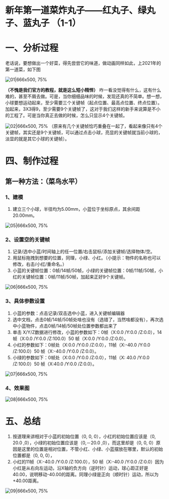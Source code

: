  
# 新年第一道菜炸丸子——红丸子、绿丸子、蓝丸子 （1-1）

# 一、分析过程
  老话说，要想做出一个好菜，得先尝尝它的味道，做动画同样如此，上2021年的第一道菜，如下图

![01|666x500, 75%](upload://vJhHppAAyjbevD2bHZHeMs16A77.gif) 

 
**（不愧是我们官方的教程，就是这么短小精悍）**
咋一看没觉得有什么，这有什么难的，甚至不屑去做。可是，当你细细品味的时候，发现还真的不简单。想一想，小球要想运动起来，至少需要三个关键帧（起点位置、最高点位置、终点位置）。加起来，3X3得9，至少需要9个关键帧了，这对于我们这样的新手来说算是不小的工程了。可是当你真正去做的时候，怎么只显示4个关键帧。
  
![02|666x500, 75%](upload://nF2XL9XcDFNasxON7ZBoWgddVcU.gif) 
（原来有几个关键帧恰巧重叠在一起了，看起来像只有4个关键帧，其实还是9个关键帧，可以通过点击小球，亮显的关键帧就当前小球的，淡显的就是其它小球的关键帧）。


# 四、制作过程

## 第一种方法：（菜鸟水平） 
### 1、建模
1) 建立三个小球，半径均为5.00mm，小蓝位于坐标原点，其余间距20.00mm。

![05|666x500, 75%](upload://nSRnnvRKBmq64Rh8sRMnaEVBmBD.png) 

### 2、设置空的关键帧
1) 记录/选中小蓝/时间轴上的任一位置/右击鼠标/添加关键帧/选择物体/空。
2) 用鼠标拖拽到想要的位置，同理，小绿、小红。（小提示：物件的名称也可以修改，右击/小红/重命名。）
3) 小蓝的关键帧位置：0帧/14帧/50帧，小绿的关键帧位置：0帧/11帧/50帧，小红的关键帧位置：0帧/11帧/50帧，加起来正好9个关键帧。

![06|666x500, 75%](upload://4seBnD2cI1BdwKOH38UL0rgMqRj.gif) 

### 3、具体参数设置
1) 小蓝的参数：点击记录/双击选中小蓝，进入关键帧编辑器 
2) 选中文档，点击0帧/14帧/50帧处啥也没有（选错了，当然啥都没有），再次选中小蓝物件，点击0帧/14帧/50帧处位置参数都出来了
3) 单击 X/Y/Z数据进行修改，小蓝的参数如下：0帧（X:0.0 /Y:0.0 /Z:0.0），14帧（X:0.0 /Y:0.0 /Z:100.0）50 帧（X:0.0 /Y:0.0 /Z:0.0）。
4) 小红的参数如下：0帧处（X:0.0 /Y:0.0 /Z:0.0），11帧（X:-40.0 /Y:0.0 /Z:100.0）50 帧（X:-40.0 /Y:0.0 /Z:0.0）。
5) 小绿的参数如下：0帧处（X:0.0 /Y:0.0 /Z:0.0），11帧（X: 40.0 /Y:0.0 /Z:100.0）50 帧（X:40.0 /Y:0.0 /Z:0.0）。

![07|666x500, 75%](upload://4nBr5AmN38hKPhySlcP9ldesbRy.gif) 
 
### 4、效果图

![08|666x500, 75%](upload://dp8RKxe5YitSkcdDtiDavL8bQ40.gif)  

# 五、总结
1) 按道理来讲相对于小蓝的初始位置（0, 0, 0），小红的初始位置应该是（0, 20.0 ,0），小绿的初始位置应该是（0,－20.0 ,0），而这里却是（0, 0, 0）原因是这里的位置是相对位置，不管小红、小绿、小蓝摆放在哪里，默认的初始位置都是（0, 0, 0），
2) 小红的11帧（X:-40.0 /Y:0.0 /Z:100.0），50 帧（X:-40.0 /Y:0.0 /Z:0.0）因为小红是从右向左运动，沿X轴的负方向（逆时针）运动，球心距正好是40.00，说明移动-40.00的距离。同理小绿是正向（顺时针）运动，所以为+40.00距离。
 
![09|666x500, 75%](upload://sPCGzcXpLUizMshiGmxQKSOWrfi.png) 

 

 
